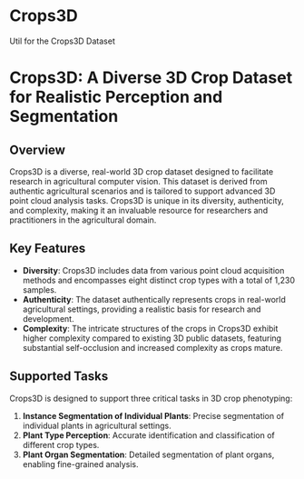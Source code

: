 # Crops3D
Util for the Crops3D Dataset


# Crops3D: A Diverse 3D Crop Dataset for Realistic Perception and Segmentation

## Overview

Crops3D is a diverse, real-world 3D crop dataset designed to facilitate research in agricultural computer vision. This dataset is derived from authentic agricultural scenarios and is tailored to support advanced 3D point cloud analysis tasks. Crops3D is unique in its diversity, authenticity, and complexity, making it an invaluable resource for researchers and practitioners in the agricultural domain.

## Key Features

- **Diversity**: Crops3D includes data from various point cloud acquisition methods and encompasses eight distinct crop types with a total of 1,230 samples.
- **Authenticity**: The dataset authentically represents crops in real-world agricultural settings, providing a realistic basis for research and development.
- **Complexity**: The intricate structures of the crops in Crops3D exhibit higher complexity compared to existing 3D public datasets, featuring substantial self-occlusion and increased complexity as crops mature.

## Supported Tasks

Crops3D is designed to support three critical tasks in 3D crop phenotyping:

1. **Instance Segmentation of Individual Plants**: Precise segmentation of individual plants in agricultural settings.
2. **Plant Type Perception**: Accurate identification and classification of different crop types.
3. **Plant Organ Segmentation**: Detailed segmentation of plant organs, enabling fine-grained analysis.
